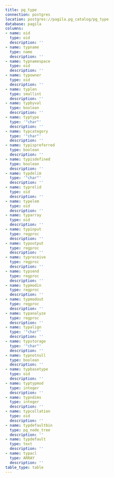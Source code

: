 ```yaml
---
title: pg_type
connection: postgres
location: postgres://pagila.pg_catalog/pg_type
database: pagila
columns:
- name: oid
  type: oid
  description: ''
- name: typname
  type: name
  description: ''
- name: typnamespace
  type: oid
  description: ''
- name: typowner
  type: oid
  description: ''
- name: typlen
  type: smallint
  description: ''
- name: typbyval
  type: boolean
  description: ''
- name: typtype
  type: '"char"'
  description: ''
- name: typcategory
  type: '"char"'
  description: ''
- name: typispreferred
  type: boolean
  description: ''
- name: typisdefined
  type: boolean
  description: ''
- name: typdelim
  type: '"char"'
  description: ''
- name: typrelid
  type: oid
  description: ''
- name: typelem
  type: oid
  description: ''
- name: typarray
  type: oid
  description: ''
- name: typinput
  type: regproc
  description: ''
- name: typoutput
  type: regproc
  description: ''
- name: typreceive
  type: regproc
  description: ''
- name: typsend
  type: regproc
  description: ''
- name: typmodin
  type: regproc
  description: ''
- name: typmodout
  type: regproc
  description: ''
- name: typanalyze
  type: regproc
  description: ''
- name: typalign
  type: '"char"'
  description: ''
- name: typstorage
  type: '"char"'
  description: ''
- name: typnotnull
  type: boolean
  description: ''
- name: typbasetype
  type: oid
  description: ''
- name: typtypmod
  type: integer
  description: ''
- name: typndims
  type: integer
  description: ''
- name: typcollation
  type: oid
  description: ''
- name: typdefaultbin
  type: pg_node_tree
  description: ''
- name: typdefault
  type: text
  description: ''
- name: typacl
  type: ARRAY
  description: ''
table_type: table
---
```


